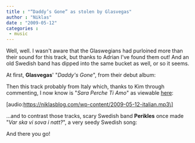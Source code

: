 ```yaml
---
title : "“Daddy’s Gone” as stolen by Glasvegas"
author : "Niklas"
date : "2009-05-12"
categories : 
 - music
---
```


Well, well. I wasn't aware that the Glaswegians had purloined more than their sound for this track, but thanks to Adrian I've found them out! And an old Swedish band has dipped into the same bucket as well, or so it seems.

At first, **Glasvegas**' "_Daddy's Gone_", from their debut album:

Then this track probably from Italy which, thanks to Kim through commenting, I now know is "_Sara Perche Ti Amo_" as viewable [here](http://www.youtube.com/watch?v=yCvUOBGpk6Y):

\[audio:https://niklasblog.com/wp-content/2009-05-12-italian.mp3\]

...and to contrast those tracks, scary Swedish band **Perikles** once made "_Var ska vi sova i natt?_", a very seedy Swedish song:

And there you go!
